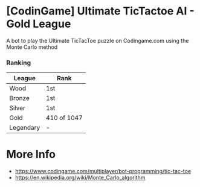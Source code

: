 # [CodinGame] Ultimate TicTactoe AI - Gold League

A bot to play the Ultimate TicTacToe puzzle on Codingame.com using the Monte Carlo method

### Ranking

| League    | Rank        |
|-----------|-------------|
| Wood      | 1st         |
| Bronze    | 1st         |
| Silver    | 1st         |
| Gold      | 410 of 1047 |
| Legendary | -           |

# More Info

- https://www.codingame.com/multiplayer/bot-programming/tic-tac-toe
- https://en.wikipedia.org/wiki/Monte_Carlo_algorithm
